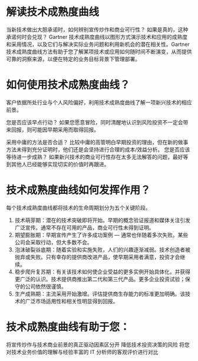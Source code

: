 # 解读技术成熟度曲线
当新技术做出大胆承诺时，如何辨别宣传炒作和商业可行性？ 如果是真的，这种承诺何时会兑现？ Gartner 技术成熟度曲线以图形方式演示技术和应用的成熟度和采用情况，以及它们与解决实际业务问题和利用新机会的潜在相关性。Gartner 技术成熟度曲线方法有助于您了解某项技术或应用如何随时间不断演变，从而提供可靠的洞察来源，以便在特定的业务目标背景下管理部署。

# 如何使用技术成熟度曲线？
客户依据所处行业与个人风险偏好，利用技术成熟度曲线了解一项新兴技术的相应前景。

您是否应该早点行动？ 如果您愿意冒险，同时清醒地认识到风险投资不一定会带来回报，则可能因早期采用而取得回报。

采用中庸的方法是否合适？ 比较中庸的高管明白早期投资的理由，但在新的做事方法未得到充分证明时，他们还是会坚持进行合理的成本/效益分析。
您是否应该等待进一步成熟？ 如果新兴技术的商业可行性存在太多无法解答的问题，最好等到其他人已经能够实现切实的价值时再跟进。

# 技术成熟度曲线如何发挥作用？
每个技术成熟度曲线都将技术的生命周期划分为五个关键阶段。

1. 技术萌芽期：潜在的技术突破即将开始。早期的概念验证报道和媒体关注引发广泛宣传。通常不存在可用的产品，商业可行性未得到证明。
2. 期望膨胀期：早期宣传产生了许多成功案例 — 通常也伴随着多次失败。某些公司会采取行动，但大多数不会。
3. 泡沫破裂谷底期：随着实验和实施失败，人们的兴趣逐渐减弱。技术创造者被抛弃或失败。只有幸存的提供商改进产品，使早期采用者满意，投资才会继续。
4. 稳步爬升复苏期：有关该技术如何使企业受益的更多实例开始具体化，并获得更广泛的认识。技术提供商推出第二代和第三代产品。更多企业投资试验；保守的公司依然很谨慎。
5. 生产成熟期：主流采用开始激增。评估提供商生存能力的标准更加明确。该技术的广泛市场适用性和相关性明显得到回报。

# 技术成熟度曲线有助于您：
将宣传炒作与技术商业前景的真正驱动因素区分开
降低技术投资决策的风险
将您对技术业务价值的理解与经验丰富的 IT 分析师的客观评价进行对比
